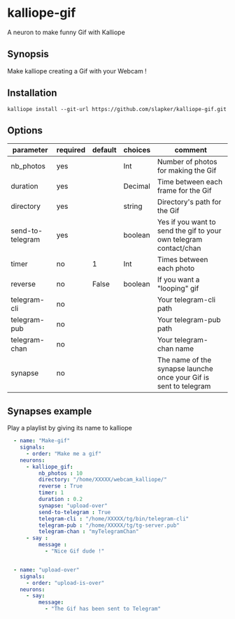 # kalliope-gif

A neuron to make funny Gif with Kalliope


## Synopsis

Make kalliope creating a Gif with your Webcam !

## Installation

  ```
  kalliope install --git-url https://github.com/slapker/kalliope-gif.git
  ```


## Options

| parameter        | required | default   | choices | comment                                                                                    |
|------------------|----------|-----------|---------|--------------------------------------------------------------------------------------------|
| nb_photos        | yes      |           | Int     | Number of photos for making the Gif                                                        |
| duration         | yes      |           | Decimal | Time between each frame for the Gif                                                        |
| directory        | yes      |           | string  | Directory's path for the Gif                                                               |
| send-to-telegram | yes      |           | boolean | Yes if you want to send the gif to your own telegram contact/chan                          |
| timer            | no       | 1         | Int     | Times between each photo                                                                   |
| reverse          | no       | False     | boolean | If you want a "looping" gif                                                                |
| telegram-cli     | no       |           |         | Your telegram-cli path                                                                     |
| telegram-pub     | no       |           |         | Your telegram-pub path                                                                     |
| telegram-chan    | no       |           |         | Your telegram-chan name                                                                    |
| synapse          | no       |           |         | The name of the synapse launche once your Gif is sent to telegram                          |



## Synapses example

Play a playlist by giving its name to kalliope

```yaml
  - name: "Make-gif"
    signals:
      - order: "Make me a gif"
    neurons:
      - kalliope_gif:
          nb_photos : 10
          directory: "/home/XXXXX/webcam_kalliope/"
          reverse : True
          timer: 1
          duration : 0.2
          synapse: "upload-over"
          send-to-telegram : True
          telegram-cli : "/home/XXXXX/tg/bin/telegram-cli"
          telegram-pub : "/home/XXXXX/tg/tg-server.pub"
          telegram-chan : "myTelegramChan"
      - say :
          message :
            - "Nice Gif dude !"


  - name: "upload-over"
    signals:
      - order: "upload-is-over"
    neurons:
      - say:
          message:
            - "The Gif has been sent to Telegram"

```
